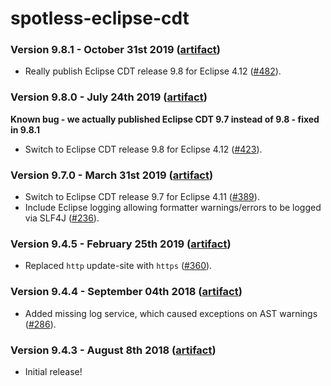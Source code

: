 # spotless-eclipse-cdt

### Version 9.8.1 - October 31st 2019 ([artifact]([jcenter](https://bintray.com/diffplug/opensource/spotless-eclipse-cdt)))

* Really publish Eclipse CDT release 9.8 for Eclipse 4.12 ([#482](https://github.com/diffplug/spotless/pull/482)).

### Version 9.8.0 - July 24th 2019 ([artifact]([jcenter](https://bintray.com/diffplug/opensource/spotless-eclipse-cdt)))

**Known bug - we actually published Eclipse CDT 9.7 instead of 9.8 - fixed in 9.8.1**

* Switch to Eclipse CDT release 9.8 for Eclipse 4.12 ([#423](https://github.com/diffplug/spotless/pull/423)).

### Version 9.7.0 - March 31st 2019 ([artifact]([jcenter](https://bintray.com/diffplug/opensource/spotless-eclipse-cdt)))

* Switch to Eclipse CDT release 9.7 for Eclipse 4.11 ([#389](https://github.com/diffplug/spotless/pull/389)).
* Include Eclipse logging allowing formatter warnings/errors to be logged via SLF4J ([#236](https://github.com/diffplug/spotless/issues/236)).

### Version 9.4.5 - February 25th 2019 ([artifact]([jcenter](https://bintray.com/diffplug/opensource/spotless-eclipse-cdt)))

* Replaced `http` update-site with `https` ([#360](https://github.com/diffplug/spotless/issues/360)).

### Version 9.4.4 - September 04th 2018 ([artifact]([jcenter](https://bintray.com/diffplug/opensource/spotless-eclipse-cdt)))

* Added missing log service, which caused exceptions on AST warnings ([#286](https://github.com/diffplug/spotless/pull/286)).

### Version 9.4.3 - August 8th 2018 ([artifact]([jcenter](https://bintray.com/diffplug/opensource/spotless-eclipse-cdt)))

* Initial release!
